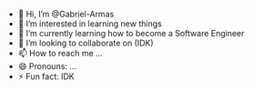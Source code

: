 - 👋 Hi, I’m @Gabriel-Armas
- 👀 I’m interested in learning new things
- 🌱 I’m currently learning how to become a Software Engineer
- 💞️ I’m looking to collaborate on (IDK)
- 📫 How to reach me ...
- 😄 Pronouns: ...
- ⚡ Fun fact: IDK

<!---
Gabriel-Armas/Gabriel-Armas is a ✨ special ✨ repository because its `README.md` (this file) appears on your GitHub profile.
You can click the Preview link to take a look at your changes.
--->
